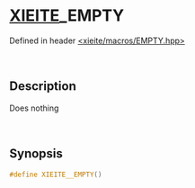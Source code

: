 # [XIEITE](../macros.md)\_EMPTY
Defined in header [<xieite/macros/EMPTY.hpp>](../../include/xieite/macros/EMPTY.hpp)

&nbsp;

## Description
Does nothing

&nbsp;

## Synopsis
```cpp
#define XIEITE__EMPTY()
```

